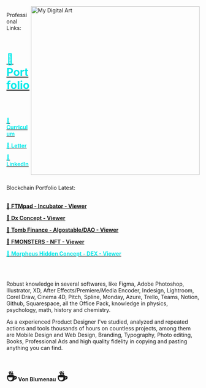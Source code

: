 
<img src="https://payload.cargocollective.com/1/24/779618/14241368/Triangle-by-will_800.png" min-width="400px" max-width="440px" width="440px" align="right" alt="My Digital Art"> 


Professional Links: <br> <br>

<h1><a href="https://willcreative.studio" target="_blank"><span style="color: #04eaea;"><b>🏅 Portfolio</b></span></a></h1>  <br> <br>

<span style="color: #04eaea;"><a href="https://drive.google.com/file/d/1ML7oCwUUxvNm6jKDXwhLZ1iK5Yjjy1d_/view" target="_blank"><span style="color: #04eaea;"> <b> 💼  Curriculum</b></span></a></span>

<span style="color: #04eaea;"><a href="https://docs.google.com/document/d/1He3bArzcIMsV8viHcE_LQYsp2SMaZRZxjvui8tbl3fQ/edit?usp=sharing" target="_blank"><span style="color: #04eaea;"> <b> 💌  Letter</b></span></a></span>

<span style="color: #04eaea;"><a href="https://www.linkedin.com/in/willfinger/" target="_blank"><span style="color: #04eaea;"> <b>🌌 LinkedIn</b></span></a></span>

</br>

Blockchain Portfolio Latest: <br> <br>

<a href="https://www.figma.com/proto/nxUck1ZjJLqvUMEderJlCO/FTMpad---Design-System---Web-and-Mobile?page-id=701%3A8198&node-id=1440%3A37291&viewport=241%2C48%2C0.17&scaling=min-zoom&starting-point-node-id=1440%3A37291&hide-ui=1" target="_blank"> <b>🦄 FTMpad - Incubator - Viewer</b></span></a></span>

<a href="https://www.figma.com/proto/O4aXvHkcYOPXg4AGUm8lGe/Dx--Concept---WilliamF?page-id=52%3A9615&node-id=52%3A14734&viewport=501%2C48%2C0.35&scaling=scale-down&starting-point-node-id=52%3A14734&hide-ui=1" target="_blank"> <b>🦄 Dx Concept - Viewer</b></span></a></span>

<a href="https://www.figma.com/proto/vtVhZSqbwjW2PDlQpKDg4w/V4-Tomb-Finance-Revamp---Design-System---Web---Ready-for-Dev?page-id=701%3A8198&node-id=2861%3A165776&viewport=501%2C48%2C0.7&scaling=scale-down-width&starting-point-node-id=3362%3A117149&hide-ui=1" target="_blank"> <b>🦄 Tomb Finance - Algostable/DAO - Viewer</b></span></a></span> 

<a href="https://www.figma.com/proto/gRo2eCGUXuC5GJexrXr8a4/Web-UX%2FUI---FMONSTERS---Viewer?page-id=216%3A5424&node-id=216%3A5425&viewport=501%2C48%2C0.06&scaling=scale-down-width&starting-point-node-id=216%3A5425&hide-ui=1" target="_blank" rel="noopener noreferrer"> <b>🦄 FMONSTERS - NFT - Viewer</b></span></a></span>

<a href="https://www.figma.com/proto/m79PvBqZrkjXzwEUJoFKLV/DEX-FTM-Hidden-Project?page-id=1401%3A5516&node-id=1477%3A6981&viewport=501%2C48%2C0.11&scaling=scale-down-width&starting-point-node-id=1477%3A6981&hide-ui=1" target="_blank"> <span style="color: #04eaea;"> <b>🦄 Morpheus Hidden Concept - DEX - Viewer</b></span></a></span> 
<br>

 <br> <br>

Robust knowledge in several softwares, like Figma, Adobe Photoshop, Illustrator, XD, After Effects/Premiere/Media Encoder, Indesign, Lightroom, Corel Draw, Cinema 4D, Pitch, Spline, Monday, Azure, Trello, Teams, Notion, Github, Squarespace, all the Office Pack, knowledge in physics, psychology, math, history and chemistry.
 
As a experienced Product Designer I've studied, analyzed and repeated actions and tools thousands of hours on countless projects, among them are Mobile Design and Web Design, Branding, Typography, Photo editing, Books, Professional Ads and high quality fidelity in copying and pasting anything you can find.
<b>

 </br>


<span style='font-size:32px;'>☕</span> Von Blumenau <span style='font-size:32px;'> ☕</span>

</p>
